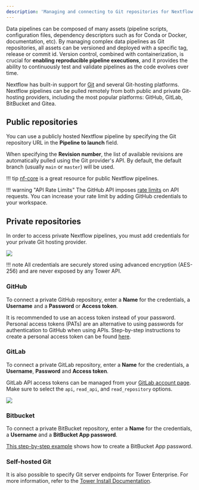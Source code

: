 ```yaml
---
description: 'Managing and connecting to Git repositories for Nextflow in Nextflow Tower.'
---
```


Data pipelines can be composed of many assets (pipeline scripts, configuration files, dependency descriptors such as for Conda or Docker, documentation, etc). By managing complex data pipelines as Git repositories, all assets can be versioned and deployed with a specific tag, release or commit id. Version control, combined with containerization, is crucial for **enabling reproducible pipeline executions**, and it provides the ability to continuously test and validate pipelines as the code evolves over time.

Nextflow has built-in support for [Git](https://git-scm.com) and several Git-hosting platforms. Nextflow pipelines can be pulled remotely from both public and private Git-hosting providers, including the most popular platforms: GitHub, GitLab, BitBucket and Gitea.


## Public repositories

You can use a publicly hosted Nextflow pipeline by specifying the Git repository URL in the **Pipeline to launch** field. 

When specifying the **Revision number**, the list of available revisions are automatically pulled using the Git provider's API. By default, the default branch (usually `main` or `master`) will be used.

!!! tip 
    [nf-core](https://nf-co.re/pipelines) is a great resource for public Nextflow pipelines.

!!! warning "API Rate Limits"
    The GitHub API imposes [rate limits](https://docs.github.com/en/developers/apps/building-github-apps/rate-limits-for-github-apps) on API requests. You can increase your rate limit by adding GitHub credentials to your workspace.


## Private repositories

In order to access private Nextflow pipelines, you must add credentials for your private Git hosting provider.

![](_images/git_platforms.png)

!!! note 
    All credentials are securely stored using advanced encryption (AES-256) and are never exposed by any Tower API.

### GitHub

To connect a private GitHub repository, enter a **Name** for the credentials, a **Username** and a **Password** or **Access token**. 

It is recommended to use an access token instead of your password. Personal access tokens (PATs) are an alternative to using passwords for authentication to GitHub when using APIs. Step-by-step instructions to create a personal access token can be found [here](https://docs.github.com/en/free-pro-team@latest/github/authenticating-to-github/creating-a-personal-access-token).

### GitLab

To connect a private GitLab repository, enter a **Name** for the credentials, a **Username**, **Password** and **Access token**.

GitLab API access tokens can be managed from your [GitLab account page](https://docs.gitlab.com/ee/api/personal_access_tokens.html). Make sure to select the `api`, `read_api`, and  `read_repository` options.

![](_images/git_gitlab_access_token.png)

### Bitbucket

To connect a private BitBucket repository, enter a **Name** for the credentials, a **Username** and a **BitBucket App password**. 

[This step-by-step example](https://support.atlassian.com/bitbucket-cloud/docs/app-passwords/) shows how to create a BitBucket App password.

### Self-hosted Git

It is also possible to specify Git server endpoints for Tower Enterprise. For more information, refer to the [Tower Install Documentation](https://install.tower.nf/latest/configuration/git_integration/).

